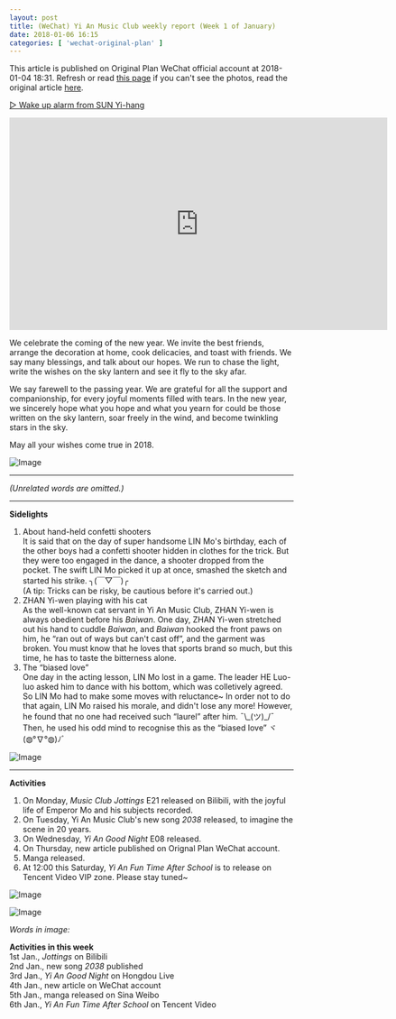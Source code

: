 ```yaml
---
layout: post
title: (WeChat) Yi An Music Club weekly report (Week 1 of January)
date: 2018-01-06 16:15
categories: [ 'wechat-original-plan' ]
---
```


This article is published on Original Plan WeChat official account at 2018-01-04 18:31. Refresh or read [this page](https://github.com/Quadrifolium/originalplan/blob/gh-pages/_posts/WeChat/2018-01-06-WeChat-Original-Plan.md) if you can't see the photos, read the original article [here](https://mp.weixin.qq.com/s/4DYwblTpJ-P9CygELTT0Sw).

<!-- more -->

[▷ Wake up alarm from SUN Yi-hang](https://res.wx.qq.com/voice/getvoice?mediaid=MzIwOTY2ODc4MV8yMjQ3NDg0NDE4)

<iframe class="video_iframe" data-vidtype="2" allowfullscreen="" data-ratio="1.7647058823529411" data-w="480" data-src="https://v.qq.com/iframe/player.html?vid=n1331xxpbxm&amp;width=670&amp;height=376.875&amp;auto=0" style="display: block; width: 670px !important; height: 376.875px !important; overflow: hidden;" data-vh="376.875" data-vw="670" src="https://v.qq.com/iframe/player.html?vid=n1331xxpbxm&amp;width=670&amp;height=376.875&amp;auto=0" scrolling="no" width="670" height="376.875" frameborder="0"></iframe>

We celebrate the coming of the new year. We invite the best friends, arrange the decoration at home, cook delicacies, and toast with friends. We say many blessings, and talk about our hopes. We run to chase the light, write the wishes on the sky lantern and see it fly to the sky afar.

We say farewell to the passing year. We are grateful for all the support and companionship, for every joyful moments filled with tears. In the new year, we sincerely hope what you hope and what you yearn for could be those written on the sky lantern, soar freely in the wind, and become twinkling stars in the sky.

May all your wishes come true in 2018.

![Image](https://mmbiz.qpic.cn/mmbiz_jpg/XOMVurd7hjSQCPeAjAeuHCapnic9Ez3zNkMVVzF1oMTrdEEVgs0Ric2ayLibLJ2BolrlYZlXWqia0YsicqOfB57NAmQ/)

---

*(Unrelated words are omitted.)*

---

**Sidelights**

1. About hand-held confetti shooters  
It is said that on the day of super handsome LIN Mo's birthday, each of the other boys had a confetti shooter hidden in clothes for the trick. But they were too engaged in the dance, a shooter dropped from the pocket. The swift LIN Mo picked it up at once, smashed the sketch and started his strike. ╮(￣▽￣)╭  
(A tip: Tricks can be risky, be cautious before it's carried out.)
2. ZHAN Yi-wen playing with his cat  
As the well-known cat servant in Yi An Music Club, ZHAN Yi-wen is always obedient before his *Baiwan*. One day, ZHAN Yi-wen stretched out his hand to cuddle *Baiwan*, and *Baiwan* hooked the front paws on him, he “ran out of ways but can't cast off”, and the garment was broken. You must know that he loves that sports brand so much, but this time, he has to taste the bitterness alone.
3. The “biased love”  
One day in the acting lesson, LIN Mo lost in a game. The leader HE Luo-luo asked him to dance with his bottom, which was colletively agreed. So LIN Mo had to make some moves with reluctance~ In order not to do that again, LIN Mo raised his morale, and didn't lose any more! However, he found that no one had received such “laurel” after him. ¯\\\_(ツ)\_/¯ Then, he used his odd mind to recognise this as the “biased love” ヾ(◍°∇°◍)ﾉﾞ

![Image](https://mmbiz.qpic.cn/mmbiz_jpg/XOMVurd7hjRXdUWKQiaR1r8GDMFFg6K01o50DGyEIaP7sBuIa8ZLPvDicthaaibsibqlCEDFia7ghLxcNy1RvXwkgmg/)

---

**Activities**

1. On Monday, *Music Club Jottings* E21 released on Bilibili, with the joyful life of Emperor Mo and his subjects recorded.
2. On Tuesday, Yi An Music Club's new song *2038* released, to imagine the scene in 20 years.
3. On Wednesday, *Yi An Good Night* E08 released.
4. On Thursday, new article published on Orignal Plan WeChat account.
5. Manga released.
6. At 12:00 this Saturday, *Yi An Fun Time After School* is to release on Tencent Video VIP zone. Please stay tuned~

![Image](https://mmbiz.qpic.cn/mmbiz_jpg/XOMVurd7hjSQCPeAjAeuHCapnic9Ez3zNfUicZM3QVtNrGP2VMeUDOQw2ak5FUXNzJZPrj11J2U0tAIwArwmTIbA/)

![Image](https://mmbiz.qpic.cn/mmbiz_jpg/XOMVurd7hjSQCPeAjAeuHCapnic9Ez3zNdVFtboIkYI4m9rm7yudc1oF4s7GFwzicZCKw9zzIHTNnEeKEWGicZpew/)

*Words in image:*

**Activities in this week**  
1st Jan., *Jottings* on Bilibili  
2nd Jan., new song *2038* published  
3rd Jan., *Yi An Good Night* on Hongdou Live  
4th Jan., new article on WeChat account  
5th Jan., manga released on Sina Weibo  
6th Jan., *Yi An Fun Time After School* on Tencent Video
